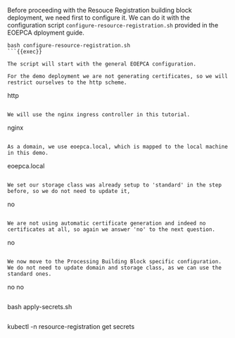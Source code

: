 Before proceeding with the Resouce Registration building block deployment, we need first to configure it. We can do it with the configuration script `configure-resource-registration.sh` provided in the EOEPCA dployment guide.

```
bash configure-resource-registration.sh
```{{exec}}

The script will start with the general EOEPCA configuration.

For the demo deployment we are not generating certificates, so we will restrict ourselves to the http scheme.

```
http
```{{exec}}

We will use the nginx ingress controller in this tutorial.

```
nginx
```{{exec}}

As a domain, we use eoepca.local, which is mapped to the local machine in this demo.

```
eoepca.local
```{{exec}}

We set our storage class was already setup to 'standard' in the step before, so we do not need to update it,

```
no
```{{exec}}

We are not using automatic certificate generation and indeed no certificates at all, so again we answer 'no' to the next question.

```
no
```{{exec}}

We now move to the Processing Building Block specific configuration. We do not need to update domain and storage class, as we can use the standard ones.

```
no
no
```{{exec}}

```
bash apply-secrets.sh
```{{exec}}

```
kubectl -n resource-registration get secrets
```{{exec}}
